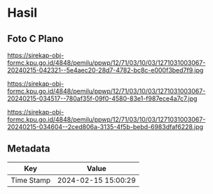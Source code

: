 # Hasil

## Foto C Plano

https://sirekap-obj-formc.kpu.go.id/4848/pemilu/ppwp/12/71/03/10/03/1271031003067-20240215-042321--5e4aec20-28d7-4782-bc8c-e000f3bed7f9.jpg

https://sirekap-obj-formc.kpu.go.id/4848/pemilu/ppwp/12/71/03/10/03/1271031003067-20240215-034517--780af35f-09f0-4580-83e1-f987ece4a7c7.jpg

https://sirekap-obj-formc.kpu.go.id/4848/pemilu/ppwp/12/71/03/10/03/1271031003067-20240215-034604--2ced806a-3135-4f5b-bebd-6983dfaf6228.jpg


## Metadata

| Key        | Value               |
| ---------- | ------------------- |
| Time Stamp | 2024-02-15 15:00:29 |




